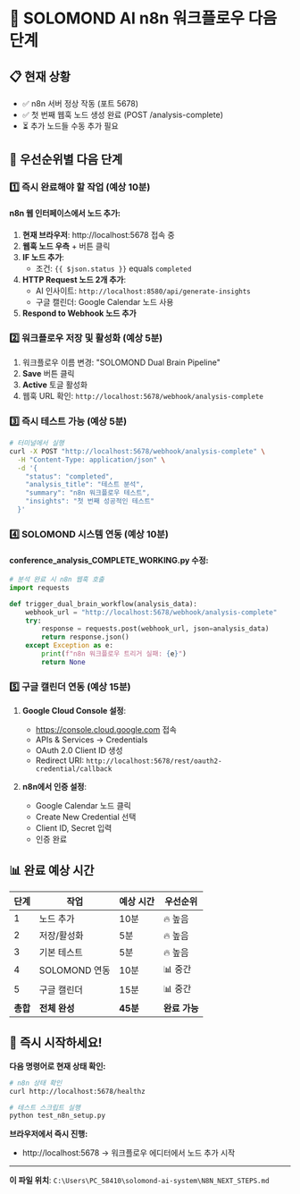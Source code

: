 # 🔗 SOLOMOND AI n8n 워크플로우 다음 단계

## 📋 현재 상황
- ✅ n8n 서버 정상 작동 (포트 5678)
- ✅ 첫 번째 웹훅 노드 생성 완료 (POST /analysis-complete)
- ⏳ 추가 노드들 수동 추가 필요

## 🚀 우선순위별 다음 단계

### 1️⃣ **즉시 완료해야 할 작업** (예상 10분)

#### n8n 웹 인터페이스에서 노드 추가:
1. **현재 브라우저**: http://localhost:5678 접속 중
2. **웹훅 노드 우측** + 버튼 클릭
3. **IF 노드 추가**:
   - 조건: `{{ $json.status }}` equals `completed`
4. **HTTP Request 노드 2개 추가**:
   - AI 인사이트: `http://localhost:8580/api/generate-insights`
   - 구글 캘린더: Google Calendar 노드 사용
5. **Respond to Webhook 노드 추가**

### 2️⃣ **워크플로우 저장 및 활성화** (예상 5분)

1. 워크플로우 이름 변경: "SOLOMOND Dual Brain Pipeline"
2. **Save** 버튼 클릭
3. **Active** 토글 활성화
4. 웹훅 URL 확인: `http://localhost:5678/webhook/analysis-complete`

### 3️⃣ **즉시 테스트 가능** (예상 5분)

```bash
# 터미널에서 실행
curl -X POST "http://localhost:5678/webhook/analysis-complete" \
  -H "Content-Type: application/json" \
  -d '{
    "status": "completed",
    "analysis_title": "테스트 분석",
    "summary": "n8n 워크플로우 테스트",
    "insights": "첫 번째 성공적인 테스트"
  }'
```

### 4️⃣ **SOLOMOND 시스템 연동** (예상 10분)

#### conference_analysis_COMPLETE_WORKING.py 수정:
```python
# 분석 완료 시 n8n 웹훅 호출
import requests

def trigger_dual_brain_workflow(analysis_data):
    webhook_url = "http://localhost:5678/webhook/analysis-complete"
    try:
        response = requests.post(webhook_url, json=analysis_data)
        return response.json()
    except Exception as e:
        print(f"n8n 워크플로우 트리거 실패: {e}")
        return None
```

### 5️⃣ **구글 캘린더 연동** (예상 15분)

1. **Google Cloud Console 설정**:
   - https://console.cloud.google.com 접속
   - APIs & Services → Credentials
   - OAuth 2.0 Client ID 생성
   - Redirect URI: `http://localhost:5678/rest/oauth2-credential/callback`

2. **n8n에서 인증 설정**:
   - Google Calendar 노드 클릭
   - Create New Credential 선택
   - Client ID, Secret 입력
   - 인증 완료

## 📊 완료 예상 시간

| 단계 | 작업 | 예상 시간 | 우선순위 |
|------|------|-----------|----------|
| 1 | 노드 추가 | 10분 | 🔥 높음 |
| 2 | 저장/활성화 | 5분 | 🔥 높음 |
| 3 | 기본 테스트 | 5분 | 🔥 높음 |
| 4 | SOLOMOND 연동 | 10분 | 📊 중간 |
| 5 | 구글 캘린더 | 15분 | 📊 중간 |
| **총합** | **전체 완성** | **45분** | **완료 가능** |

## 🎯 즉시 시작하세요!

**다음 명령어로 현재 상태 확인:**
```bash
# n8n 상태 확인
curl http://localhost:5678/healthz

# 테스트 스크립트 실행
python test_n8n_setup.py
```

**브라우저에서 즉시 진행:**
- http://localhost:5678 → 워크플로우 에디터에서 노드 추가 시작

---
**이 파일 위치**: `C:\Users\PC_58410\solomond-ai-system\N8N_NEXT_STEPS.md`